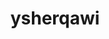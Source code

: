 ---
title: ysherqawi
github: https://github.com/ysherqawi
mode: light
transition: 1.2s
score: 38.1
archetype:
- Little Bit of Everything
---